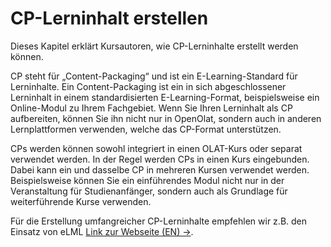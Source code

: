 # CP-Lerninhalt erstellen

Dieses Kapitel erklärt Kursautoren, wie CP-Lerninhalte erstellt werden können.

CP steht für „Content-Packaging“ und ist ein E-Learning-Standard für
Lerninhalte. Ein Content-Packaging ist ein in sich abgeschlossener Lerninhalt
in einem standardisierten E-Learning-Format, beispielsweise ein Online-Modul
zu Ihrem Fachgebiet. Wenn Sie Ihren Lerninhalt als CP aufbereiten, können Sie
ihn nicht nur in OpenOlat, sondern auch in anderen Lernplattformen verwenden,
welche das CP-Format unterstützen.

CPs werden können sowohl integriert in einen OLAT-Kurs oder separat verwendet
werden. In der Regel werden CPs in einen Kurs eingebunden. Dabei kann ein und
dasselbe CP in mehreren Kursen verwendet werden. Beispielsweise können Sie ein
einführendes Modul nicht nur in der Veranstaltung für Studienanfänger, sondern
auch als Grundlage für weiterführende Kurse verwenden.

Für die Erstellung umfangreicher CP-Lerninhalte empfehlen wir z.B. den Einsatz
von eLML
[Link zur Webseite (EN) ->](http://www.elml.org/website/en/html/index.html "eLML.org").
